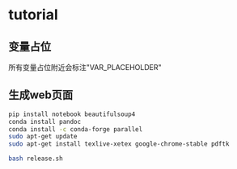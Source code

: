 # tutorial
## 变量占位
所有变量占位附近会标注"VAR_PLACEHOLDER"

## 生成web页面

```bash
pip install notebook beautifulsoup4
conda install pandoc
conda install -c conda-forge parallel 
sudo apt-get update
sudo apt-get install texlive-xetex google-chrome-stable pdftk

bash release.sh
```
